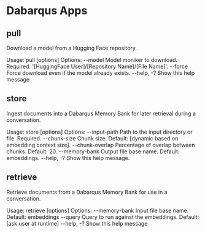 # Dabarqus Apps

## pull

Download a model from a Hugging Face repository.

Usage: pull [options]
Options:
  --model <name>              Model moniker to download. Required. '[HuggingFace User]/[Repository Name]/[File Name]'.
  --force                     Force download even if the model already exists.
  --help, -?                  Show this help message

## store

Ingest documents into a Dabarqus Memory Bank for later retrieval during a conversation.

Usage: store [options]
Options:
  --input-path <path>         Path to the input directory or file. Required.
  --chunk-size <size>         Chunk size. Default: [dynamic based on embedding context size].
  --chunk-overlap <percent>   Percentage of overlap between chunks. Default: 20.
  --memory-bank <name>        Output file base name. Default: embeddings.
  --help, -?                  Show this help message.

## retrieve

Retrieve documents from a Dabarqus Memory Bank for use in a conversation.

Usage: retrieve [options]
Options:
  --memory-bank <name>        Input file base name. Default: embeddings
  --query <query>             Query to run against the embeddings. Default: [ask user at runtime]
  --help, -?                  Show this help message
